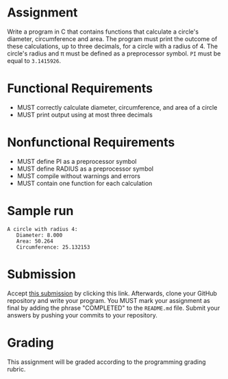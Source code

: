 # Assignment

Write a program in C that contains functions that calculate a circle's diameter,
circumference and area. The program must print the outcome of these
calculations, up to three decimals, for a circle with a radius of 4. The
circle's radius and π must be defined as a preprocessor symbol. `PI`
must be equal to `3.1415926`.

# Functional Requirements

* MUST correctly calculate diameter, circumference, and area of a circle
* MUST print output using at most three decimals

# Nonfunctional Requirements

* MUST define PI as a preprocessor symbol
* MUST define RADIUS as a preprocessor symbol
* MUST compile without warnings and errors
* MUST contain one function for each calculation

# Sample run

    A circle with radius 4:
       Diameter: 8.000
       Area: 50.264
       Circumference: 25.132153

# Submission

Accept [this
submission](https://classroom.github.com/assignment-invitations/554353c1763cc0609e9324f7d60f685a)
by clicking this link. Afterwards, clone your GitHub repository and write your
program. You MUST mark your assignment as final by adding the phrase "COMPLETED"
to the `README.md` file. Submit your answers by pushing your commits to your
repository. 

# Grading

This assignment will be graded according to the programming grading rubric.
